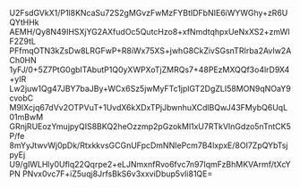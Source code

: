 U2FsdGVkX1/P1l8KNcaSu72S2gMGvzFwMzFYBtIDFbNIE6iWYWGhy+zR6UQYtHHk
AEMH/Qy8N49IHSXjYG2AXfudOc5QutcHzo8+xfNmdtqhpxUeNxXS2+zmWIF2Z9tL
PFfmqOTN3kZsDw8LRGFwP+R8iWx75XS+jwhG8CkZivSGsnTRIrba2AvIw2ACh0HN
1yFJ/0+5Z7PtG0gbITAbutP1Q0yXWPXoTjZMRQs7+48PEzMXQQf3o4lrD9X4+yIR
Lw2juw1Qg47JBY7baJBy+WCx6Sz5jwMyFTc1jplGT2DgZLI58MON9qNOaY9cvobC
M9IXcjq67dVv2OTPVuT+1UvdX6kXDxTPjJbwnhuXCdlBQwJ43FMybQ6UqL01mBwM
GRnjRUEozYmujpyQIS8BKQ2heOzzmp2pGzokMl1xU7RTkVInGdzo5nTntCK5P/fe
8mYyJtwvWj0pDk/RtxkkvsGCGnUFpcDmNNIePcm7B4lxpxE/8OI7ZpQYbTsjpyEj
U9/gIWLHly0Uflq22Qqrpe2+eLJNmxnfRvo6fvc7n97IqmFzBhMKVArmf/tXcYPN
PNvx0vc7F+iZ5uqj8JrfsBkS6v3xxviDbup5vIi81QE=
